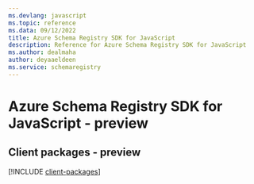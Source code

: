 ```yaml
---
ms.devlang: javascript
ms.topic: reference
ms.data: 09/12/2022
title: Azure Schema Registry SDK for JavaScript
description: Reference for Azure Schema Registry SDK for JavaScript
ms.author: dealmaha
author: deyaaeldeen
ms.service: schemaregistry
---
```

# Azure Schema Registry SDK for JavaScript - preview

## Client packages - preview
[!INCLUDE [client-packages](schema-registry-client-index.md)]